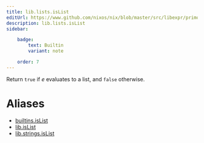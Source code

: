 ```yaml
---
title: lib.lists.isList
editUrl: https://www.github.com/nixos/nix/blob/master/src/libexpr/primops.cc
description: lib.lists.isList
sidebar:

    badge:
        text: Builtin
        variant: note

    order: 7
---
```


Return `true` if *e* evaluates to a list, and `false` otherwise.


# Aliases

- [builtins.isList](/reference/builtinsisList)
- [lib.isList](/reference/libisList)
- [lib.strings.isList](/reference/libstrings.isList)


